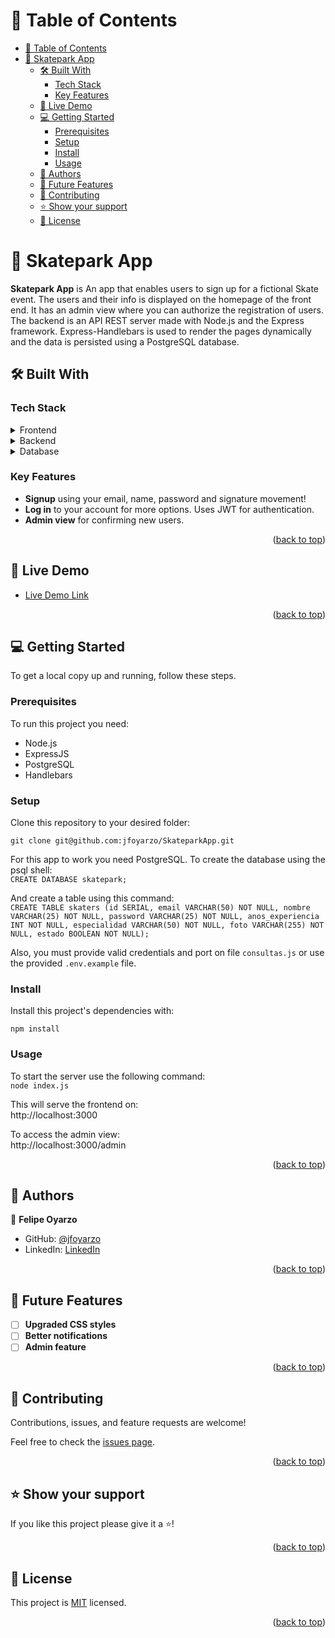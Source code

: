 <a name="readme-top"></a>

<!-- TABLE OF CONTENTS -->

# 📗 Table of Contents

- [📗 Table of Contents](#-table-of-contents)
- [📖 Skatepark App ](#-skatepark-app-)
  - [🛠 Built With ](#-built-with-)
    - [Tech Stack ](#tech-stack-)
    - [Key Features ](#key-features-)
  - [🚀 Live Demo ](#-live-demo-)
  - [💻 Getting Started ](#-getting-started-)
    - [Prerequisites](#prerequisites)
    - [Setup](#setup)
    - [Install](#install)
    - [Usage](#usage)
  - [👥 Authors ](#-authors-)
  - [🔭 Future Features ](#-future-features-)
  - [🤝 Contributing ](#-contributing-)
  - [⭐️ Show your support ](#️-show-your-support-)
  - [📝 License ](#-license-)

<!-- PROJECT DESCRIPTION -->

# 📖 Skatepark App <a name="about-project"></a>

**Skatepark App** is An app that enables users to sign up for a fictional Skate event. The users and their info is displayed on the homepage of the front end. It has an admin view where you can authorize the registration of users. The backend is an API REST server made with Node.js and the Express framework. Express-Handlebars is used to render the pages dynamically and the data is persisted using a PostgreSQL database. 

## 🛠 Built With <a name="built-with"></a>

### Tech Stack <a name="tech-stack"></a>


<details>
  <summary>Frontend</summary>
  <ul>
    <li><a href="https://github.com/express-handlebars/express-handlebars">Express-Handlebars</a></li>
  </ul>
</details>

<details>
  <summary>Backend</summary>
  <ul>
    <li><a href="https://nodejs.org/">Node.js</a></li>
    <li><a href="https://expressjs.com/">Express.js</a></li>
  </ul>
</details>

<details>
  <summary>Database</summary>
  <ul>
    <li><a href="https://www.postgresql.org/">PostgreSQL</a></li>
  </ul>
</details>

<!-- Features -->

### Key Features <a name="key-features"></a>


- **Signup** using your email, name, password and signature movement!
- **Log in** to your account for more options. Uses JWT for authentication.
- **Admin view** for confirming new users.

<p align="right">(<a href="#readme-top">back to top</a>)</p>

<!-- LIVE DEMO -->

## 🚀 Live Demo <a name="live-demo"></a>

- [Live Demo Link](https://skatepark-app.onrender.com/)

<p align="right">(<a href="#readme-top">back to top</a>)</p>

<!-- GETTING STARTED -->

## 💻 Getting Started <a name="getting-started"></a>


To get a local copy up and running, follow these steps.

### Prerequisites
To run this project you need:

- Node.js
- ExpressJS
- PostgreSQL
- Handlebars

### Setup

Clone this repository to your desired folder:

```git clone git@github.com:jfoyarzo/SkateparkApp.git```

For this app to work you need PostgreSQL. To create the database using the psql shell: <br>
```CREATE DATABASE skatepark;```

And create a table using this command:<br>
```CREATE TABLE skaters (id SERIAL, email VARCHAR(50) NOT NULL, nombre VARCHAR(25) NOT NULL, password VARCHAR(25) NOT NULL, anos_experiencia INT NOT NULL, especialidad VARCHAR(50) NOT NULL, foto VARCHAR(255) NOT NULL, estado BOOLEAN NOT NULL);```

Also, you must provide valid credentials and port on file `consultas.js` or use the provided `.env.example` file.

### Install

Install this project's dependencies with:

```npm install```

### Usage

To start the server use the following command: <br>
```node index.js```

This will serve the frontend on:<br>
http://localhost:3000 <br>

To access the admin view: <br>
http://localhost:3000/admin

<p align="right">(<a href="#readme-top">back to top</a>)</p>

<!-- AUTHORS -->

## 👥 Authors <a name="authors"></a>

👤 **Felipe Oyarzo**

- GitHub: [@jfoyarzo](https://github.com/jfoyarzo)
- LinkedIn: [LinkedIn](https://www.linkedin.com/in/jorge-felipe-oyarzo-contreras/)

<p align="right">(<a href="#readme-top">back to top</a>)</p>

<!-- FUTURE FEATURES -->

## 🔭 Future Features <a name="future-features"></a>

- [ ] **Upgraded CSS styles**
- [ ] **Better notifications**
- [ ] **Admin feature**

<p align="right">(<a href="#readme-top">back to top</a>)</p>

<!-- CONTRIBUTING -->

## 🤝 Contributing <a name="contributing"></a>

Contributions, issues, and feature requests are welcome!

Feel free to check the [issues page](https://github.com/jfoyarzo/SkateparkApp/issues).

<p align="right">(<a href="#readme-top">back to top</a>)</p>

<!-- SUPPORT -->

## ⭐️ Show your support <a name="support"></a>


If you like this project please give it a ⭐!

<p align="right">(<a href="#readme-top">back to top</a>)</p>


<!-- LICENSE -->

## 📝 License <a name="license"></a>

This project is [MIT](./LICENSE) licensed.


<p align="right">(<a href="#readme-top">back to top</a>)</p>